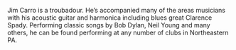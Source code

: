 Jim Carro is a troubadour. He’s accompanied many of the areas musicians with his acoustic guitar and harmonica including blues great Clarence Spady.   Performing classic songs by Bob Dylan, Neil Young and many others, he can be found performing at any number of clubs in Northeastern PA.